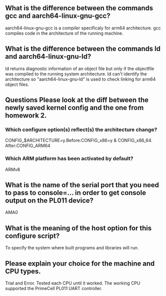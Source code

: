 ## What is the difference between the commands gcc and aarch64-linux-gnu-gcc?
aarch64-linux-gnu-gcc is a compiler specificaly for arm64 architecture. gcc compiles code in the architecture of the running machine.
## What is the difference between the commands ld and aarch64-linux-gnu-ld?
ld returns diagnostic information of an object file but only if the objectfile was compiled to the running system architecture.
ld can't identify the architecture so "aarch64-linux-gnu-ld" is used to check linking for arm64 object files.
## Questions Please look at the diff between the newly saved kernel config and the one from homework 2.
### Which configure option(s) reflect(s) the architecture change?
CONFIG_$ARCHITECTURE=y.Before:CONFIG_x86=y & CONFIG_x86_64. After:CONFIG_ARM64
### Which ARM platform has been activated by default?
ARMv8
## What is the name of the serial port that you need to pass to console=... in order to get console output on the PL011 device?
AMA0
## What is the meaning of the host option for this configure script?
To specify the system where built programs and libraries will run. 
## Please explain your choice for the machine and CPU types.
Trial and Error. Tested each CPU until it worked. The working CPU supported the PrimeCell PL011 UART controller.
